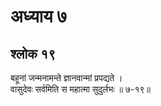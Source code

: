 # अध्याय ७

## श्लोक १९

बहूनां जन्मनामन्ते ज्ञानवान्मां प्रपद्यते ।<br>वासुदेवः सर्वमिति स महात्मा सुदुर्लभः ॥ ७-१९॥<br><br>


